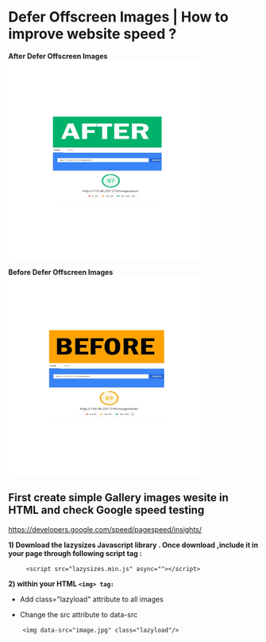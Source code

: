 # Defer Offscreen Images | How to improve website speed ?



<b> After Defer Offscreen Images </b>
<img src="images/After.png" height="400" width="400">

<b>Before Defer Offscreen Images</b>
<img src="images/Before.png" height="400" width="400">




## First create simple Gallery images wesite in HTML and check Google speed testing 

https://developers.google.com/speed/pagespeed/insights/


<b> 1) Download the lazysizes Javascript library . Once download ,include it in your page through following script tag :</b>
```
     <script src="lazysizes.min.js" async=""></script>
```
<b> 2) within your HTML ```<img> tag:``` </b>

* Add class="lazyload" attribute to all images
* Change the src attribute to data-src
 
    <!--Use data-src. And,specify lazyload class-->
```
    <img data-src="image.jpg" class="lazyload"/>
```
